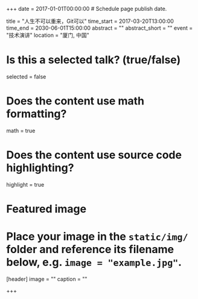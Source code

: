 +++
date = 2017-01-01T00:00:00  # Schedule page publish date.

title = "人生不可以重来，Git可以"
time_start = 2017-03-20T13:00:00
time_end = 2030-06-01T15:00:00
abstract = ""
abstract_short = ""
event = "技术演讲"
location = "厦门, 中国"

# Is this a selected talk? (true/false)
selected = false


# Does the content use math formatting?
math = true

# Does the content use source code highlighting?
highlight = true

# Featured image
# Place your image in the `static/img/` folder and reference its filename below, e.g. `image = "example.jpg"`.
[header]
image = ""
caption = ""

+++
